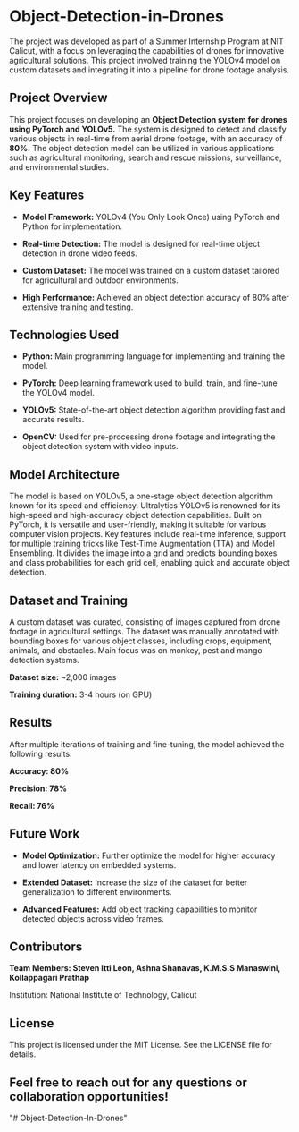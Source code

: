 # Object-Detection-in-Drones

The project was developed as part of a Summer Internship Program at NIT Calicut, with a focus on leveraging the capabilities of drones for innovative agricultural solutions. This project involved training the YOLOv4 model on custom datasets and integrating it into a pipeline for drone footage analysis.

## Project Overview

This project focuses on developing an **Object Detection system for drones using PyTorch and YOLOv5.** The system is designed to detect and classify various objects in real-time from aerial drone footage, with an accuracy of **80%.** The object detection model can be utilized in various applications such as agricultural monitoring, search and rescue missions, surveillance, and environmental studies.

## Key Features

* **Model Framework:** YOLOv4 (You Only Look Once) using PyTorch and Python for implementation.

* **Real-time Detection:** The model is designed for real-time object detection in drone video feeds.

* **Custom Dataset:** The model was trained on a custom dataset tailored for agricultural and outdoor environments.

* **High Performance:** Achieved an object detection accuracy of 80% after extensive training and testing.


## Technologies Used

* **Python:** Main programming language for implementing and training the model.

* **PyTorch:** Deep learning framework used to build, train, and fine-tune the YOLOv4 model.

* **YOLOv5:** State-of-the-art object detection algorithm providing fast and accurate results.

* **OpenCV:** Used for pre-processing drone footage and integrating the object detection system with video inputs.


## Model Architecture

The model is based on YOLOv5, a one-stage object detection algorithm known for its speed and efficiency. Ultralytics YOLOv5 is renowned for its high-speed and high-accuracy object detection capabilities. Built on PyTorch, it is versatile and user-friendly, making it suitable for various computer vision projects. Key features include real-time inference, support for multiple training tricks like Test-Time Augmentation (TTA) and Model Ensembling. It divides the image into a grid and predicts bounding boxes and class probabilities for each grid cell, enabling quick and accurate object detection.


## Dataset and Training

A custom dataset was curated, consisting of images captured from drone footage in agricultural settings. The dataset was manually annotated with bounding boxes for various object classes, including crops, equipment, animals, and obstacles. Main focus was on monkey, pest and mango detection systems.

**Dataset size:** ~2,000 images

**Training duration:** 3-4 hours (on GPU)



## Results

After multiple iterations of training and fine-tuning, the model achieved the following results:

**Accuracy: 80%**

**Precision: 78%**

**Recall: 76%**


## Future Work

* **Model Optimization:** Further optimize the model for higher accuracy and lower latency on embedded systems.

* **Extended Dataset:** Increase the size of the dataset for better generalization to different environments.

* **Advanced Features:** Add object tracking capabilities to monitor detected objects across video frames.


## Contributors

**Team Members: Steven Itti Leon, Ashna Shanavas, K.M.S.S Manaswini, Kollappagari Prathap**

Institution: National Institute of Technology, Calicut


## License

This project is licensed under the MIT License. See the LICENSE file for details.


## Feel free to reach out for any questions or collaboration opportunities!
"# Object-Detection-In-Drones" 

